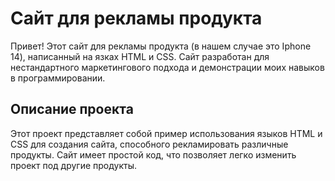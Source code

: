 # Сайт для рекламы продукта 
Привет! Этот сайт для рекламы продукта (в нашем случае это  Iphone 14), написанный на язках HTML и CSS. Сайт разработан для нестандартного маркетингового подхода и демонстрации моих навыков в программировании.

## Описание проекта
Этот проект представляет собой пример использования языков HTML и CSS для создания сайта, способного рекламировать различные продукты. Сайт имеет простой код, что позволяет легко изменить проект под другие продукты.
